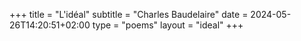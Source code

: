 +++
title = "L'idéal"
subtitle = "Charles Baudelaire"
date = 2024-05-26T14:20:51+02:00
type = "poems"
layout = "ideal"
+++
